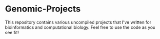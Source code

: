 # Genomic-Projects
This repository contains various uncompiled projects that I've written for bioinformatics and computational biology. Feel free to use the code as you see fit!
